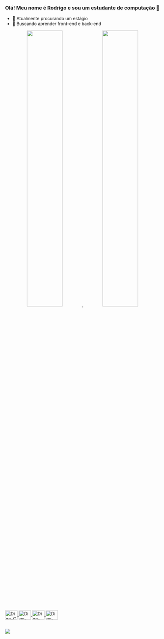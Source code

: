 ### Olá! Meu nome é Rodrigo e sou um estudante de computação 👋


- 🔭 Atualmente procurando um estágio
- 🌱 Buscando aprender front-end e back-end

<div align="center">
  <a href="https://github.com/RodrigoLMF">
  <img width="48%" src="https://github-readme-stats.vercel.app/api?username=RodrigoLMF&show_icons=true&theme=dracula&include_all_commits=true&count_private=true"/>
  <img width="48%" src="https://github-readme-stats.vercel.app/api/top-langs/?username=RodrigoLMF&layout=compact&langs_count=7&theme=dracula"/>
</div>
  
  <div style="display: inline_block"><br>
  <img align="center" alt="Digo-C" height="30" width="40" src="https://cdn.jsdelivr.net/gh/devicons/devicon/icons/c/c-original.svg">
  <img align="center" alt="Digo-C++" height="30" width="40" src="https://cdn.jsdelivr.net/gh/devicons/devicon/icons/cplusplus/cplusplus-original.svg">
  <img align="center" alt="Digo-C#" height="30" width="40" src="https://cdn.jsdelivr.net/gh/devicons/devicon/icons/csharp/csharp-original.svg">
  <img align="center" alt="Digo-Python" height="30" width="40" src="https://cdn.jsdelivr.net/gh/devicons/devicon/icons/python/python-original.svg">
</div>
  
  ##
  
<div> 
  <a href = "mailto:rodrigoluizmf@gmail.com"><img src="https://img.shields.io/badge/-Gmail-%23333?style=for-the-badge&logo=gmail&logoColor=white" target="_blank"></a>
</div>
  
  

